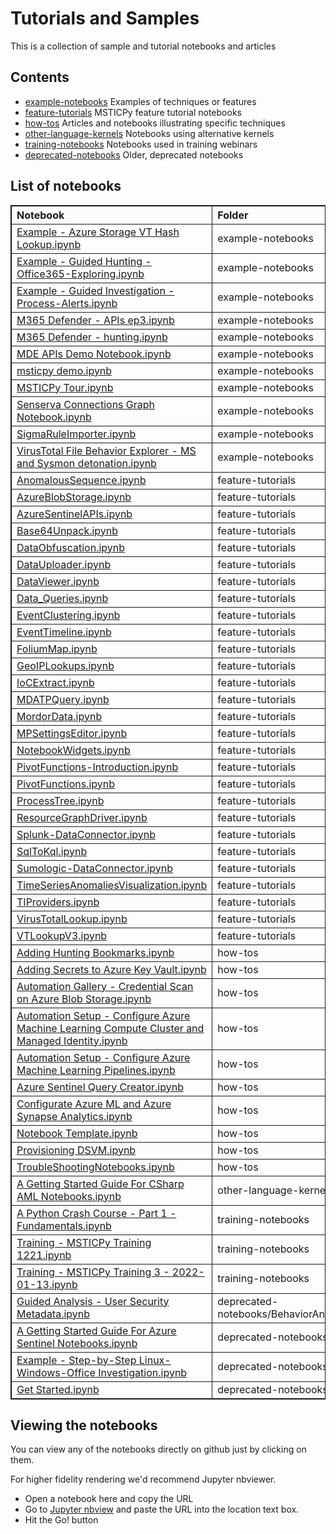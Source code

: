 # Tutorials and Samples

This is a collection of sample and tutorial notebooks and articles

## Contents

- [example-notebooks](./example-notebooks) Examples of techniques or features
- [feature-tutorials](./feature-tutorials) MSTICPy feature tutorial notebooks
- [how-tos](./how-tos) Articles and notebooks illustrating specific techniques
- [other-language-kernels](./other-language-kernels) Notebooks using alternative kernels
- [training-notebooks](./training-notebooks) Notebooks used in training webinars
- [deprecated-notebooks](./deprecated-notebooks) Older, deprecated notebooks

## List of notebooks

<style>
  .nb_table, th, td {
    border: 1px solid; text-align: left; border-collapse=collapse;
    margin-left: auto; margin-right: auto;
  }
  .width-f {
    width: 10px !important;
  }
  .width-nb {
      width: 300px !important;
  }
  </style>
  
<table class=nb_table>
<tr><th class=width-nb>Notebook</th><th class=width-f>Folder</th></tr>
<tr><td><a href='./tutorials-and-examples/example-notebooks/Example%20-%20Azure%20Storage%20VT%20Hash%20Lookup.ipynb'>Example - Azure Storage VT Hash Lookup.ipynb</a></td><td class=width-f>example-notebooks</td></tr>
<tr><td><a href='./tutorials-and-examples/example-notebooks/Example%20-%20Guided%20Hunting%20-%20Office365-Exploring.ipynb'>Example - Guided Hunting - Office365-Exploring.ipynb</a></td><td class=width-f>example-notebooks</td></tr>
<tr><td><a href='./tutorials-and-examples/example-notebooks/Example%20-%20Guided%20Investigation%20-%20Process-Alerts.ipynb'>Example - Guided Investigation - Process-Alerts.ipynb</a></td><td class=width-f>example-notebooks</td></tr>
<tr><td><a href='./tutorials-and-examples/example-notebooks/M365%20Defender%20-%20APIs%20ep3.ipynb'>M365 Defender - APIs ep3.ipynb</a></td><td class=width-f>example-notebooks</td></tr>
<tr><td><a href='./tutorials-and-examples/example-notebooks/M365%20Defender%20-%20hunting.ipynb'>M365 Defender - hunting.ipynb</a></td><td class=width-f>example-notebooks</td></tr>
<tr><td><a href='./tutorials-and-examples/example-notebooks/MDE%20APIs%20Demo%20Notebook.ipynb'>MDE APIs Demo Notebook.ipynb</a></td><td class=width-f>example-notebooks</td></tr>
<tr><td><a href='./tutorials-and-examples/example-notebooks/msticpy%20demo.ipynb'>msticpy demo.ipynb</a></td><td class=width-f>example-notebooks</td></tr>
<tr><td><a href='./tutorials-and-examples/example-notebooks/MSTICPy%20Tour.ipynb'>MSTICPy Tour.ipynb</a></td><td class=width-f>example-notebooks</td></tr>
<tr><td><a href='./tutorials-and-examples/example-notebooks/Senserva%20Connections%20Graph%20Notebook.ipynb'>Senserva Connections Graph Notebook.ipynb</a></td><td class=width-f>example-notebooks</td></tr>
<tr><td><a href='./tutorials-and-examples/example-notebooks/SigmaRuleImporter.ipynb'>SigmaRuleImporter.ipynb</a></td><td class=width-f>example-notebooks</td></tr>
<tr><td><a href='./tutorials-and-examples/example-notebooks/VirusTotal%20File%20Behavior%20Explorer%20-%20MS%20and%20Sysmon%20detonation.ipynb'>VirusTotal File Behavior Explorer - MS and Sysmon detonation.ipynb</a></td><td class=width-f>example-notebooks</td></tr>
<tr><td><a href='./tutorials-and-examples/feature-tutorials/AnomalousSequence.ipynb'>AnomalousSequence.ipynb</a></td><td class=width-f>feature-tutorials</td></tr>
<tr><td><a href='./tutorials-and-examples/feature-tutorials/AzureBlobStorage.ipynb'>AzureBlobStorage.ipynb</a></td><td class=width-f>feature-tutorials</td></tr>
<tr><td><a href='./tutorials-and-examples/feature-tutorials/AzureSentinelAPIs.ipynb'>AzureSentinelAPIs.ipynb</a></td><td class=width-f>feature-tutorials</td></tr>
<tr><td><a href='./tutorials-and-examples/feature-tutorials/Base64Unpack.ipynb'>Base64Unpack.ipynb</a></td><td class=width-f>feature-tutorials</td></tr>
<tr><td><a href='./tutorials-and-examples/feature-tutorials/DataObfuscation.ipynb'>DataObfuscation.ipynb</a></td><td class=width-f>feature-tutorials</td></tr>
<tr><td><a href='./tutorials-and-examples/feature-tutorials/DataUploader.ipynb'>DataUploader.ipynb</a></td><td class=width-f>feature-tutorials</td></tr>
<tr><td><a href='./tutorials-and-examples/feature-tutorials/DataViewer.ipynb'>DataViewer.ipynb</a></td><td class=width-f>feature-tutorials</td></tr>
<tr><td><a href='./tutorials-and-examples/feature-tutorials/Data_Queries.ipynb'>Data_Queries.ipynb</a></td><td class=width-f>feature-tutorials</td></tr>
<tr><td><a href='./tutorials-and-examples/feature-tutorials/EventClustering.ipynb'>EventClustering.ipynb</a></td><td class=width-f>feature-tutorials</td></tr>
<tr><td><a href='./tutorials-and-examples/feature-tutorials/EventTimeline.ipynb'>EventTimeline.ipynb</a></td><td class=width-f>feature-tutorials</td></tr>
<tr><td><a href='./tutorials-and-examples/feature-tutorials/FoliumMap.ipynb'>FoliumMap.ipynb</a></td><td class=width-f>feature-tutorials</td></tr>
<tr><td><a href='./tutorials-and-examples/feature-tutorials/GeoIPLookups.ipynb'>GeoIPLookups.ipynb</a></td><td class=width-f>feature-tutorials</td></tr>
<tr><td><a href='./tutorials-and-examples/feature-tutorials/IoCExtract.ipynb'>IoCExtract.ipynb</a></td><td class=width-f>feature-tutorials</td></tr>
<tr><td><a href='./tutorials-and-examples/feature-tutorials/MDATPQuery.ipynb'>MDATPQuery.ipynb</a></td><td class=width-f>feature-tutorials</td></tr>
<tr><td><a href='./tutorials-and-examples/feature-tutorials/MordorData.ipynb'>MordorData.ipynb</a></td><td class=width-f>feature-tutorials</td></tr>
<tr><td><a href='./tutorials-and-examples/feature-tutorials/MPSettingsEditor.ipynb'>MPSettingsEditor.ipynb</a></td><td class=width-f>feature-tutorials</td></tr>
<tr><td><a href='./tutorials-and-examples/feature-tutorials/NotebookWidgets.ipynb'>NotebookWidgets.ipynb</a></td><td class=width-f>feature-tutorials</td></tr>
<tr><td><a href='./tutorials-and-examples/feature-tutorials/PivotFunctions-Introduction.ipynb'>PivotFunctions-Introduction.ipynb</a></td><td class=width-f>feature-tutorials</td></tr>
<tr><td><a href='./tutorials-and-examples/feature-tutorials/PivotFunctions.ipynb'>PivotFunctions.ipynb</a></td><td class=width-f>feature-tutorials</td></tr>
<tr><td><a href='./tutorials-and-examples/feature-tutorials/ProcessTree.ipynb'>ProcessTree.ipynb</a></td><td class=width-f>feature-tutorials</td></tr>
<tr><td><a href='./tutorials-and-examples/feature-tutorials/ResourceGraphDriver.ipynb'>ResourceGraphDriver.ipynb</a></td><td class=width-f>feature-tutorials</td></tr>
<tr><td><a href='./tutorials-and-examples/feature-tutorials/Splunk-DataConnector.ipynb'>Splunk-DataConnector.ipynb</a></td><td class=width-f>feature-tutorials</td></tr>
<tr><td><a href='./tutorials-and-examples/feature-tutorials/SqlToKql.ipynb'>SqlToKql.ipynb</a></td><td class=width-f>feature-tutorials</td></tr>
<tr><td><a href='./tutorials-and-examples/feature-tutorials/Sumologic-DataConnector.ipynb'>Sumologic-DataConnector.ipynb</a></td><td class=width-f>feature-tutorials</td></tr>
<tr><td><a href='./tutorials-and-examples/feature-tutorials/TimeSeriesAnomaliesVisualization.ipynb'>TimeSeriesAnomaliesVisualization.ipynb</a></td><td class=width-f>feature-tutorials</td></tr>
<tr><td><a href='./tutorials-and-examples/feature-tutorials/TIProviders.ipynb'>TIProviders.ipynb</a></td><td class=width-f>feature-tutorials</td></tr>
<tr><td><a href='./tutorials-and-examples/feature-tutorials/VirusTotalLookup.ipynb'>VirusTotalLookup.ipynb</a></td><td class=width-f>feature-tutorials</td></tr>
<tr><td><a href='./tutorials-and-examples/feature-tutorials/VTLookupV3.ipynb'>VTLookupV3.ipynb</a></td><td class=width-f>feature-tutorials</td></tr>
<tr><td><a href='./tutorials-and-examples/how-tos/Adding%20Hunting%20Bookmarks.ipynb'>Adding Hunting Bookmarks.ipynb</a></td><td class=width-f>how-tos</td></tr>
<tr><td><a href='./tutorials-and-examples/how-tos/Adding%20Secrets%20to%20Azure%20Key%20Vault.ipynb'>Adding Secrets to Azure Key Vault.ipynb</a></td><td class=width-f>how-tos</td></tr>
<tr><td><a href='./tutorials-and-examples/how-tos/Automation%20Gallery%20-%20Credential%20Scan%20on%20Azure%20Blob%20Storage.ipynb'>Automation Gallery - Credential Scan on Azure Blob Storage.ipynb</a></td><td class=width-f>how-tos</td></tr>
<tr><td><a href='./tutorials-and-examples/how-tos/Automation%20Setup%20-%20Configure%20Azure%20Machine%20Learning%20Compute%20Cluster%20and%20Managed%20Identity.ipynb'>Automation Setup - Configure Azure Machine Learning Compute Cluster and Managed Identity.ipynb</a></td><td class=width-f>how-tos</td></tr>
<tr><td><a href='./tutorials-and-examples/how-tos/Automation%20Setup%20-%20Configure%20Azure%20Machine%20Learning%20Pipelines.ipynb'>Automation Setup - Configure Azure Machine Learning Pipelines.ipynb</a></td><td class=width-f>how-tos</td></tr>
<tr><td><a href='./tutorials-and-examples/how-tos/Azure%20Sentinel%20Query%20Creator.ipynb'>Azure Sentinel Query Creator.ipynb</a></td><td class=width-f>how-tos</td></tr>
<tr><td><a href='./tutorials-and-examples/how-tos/Configurate%20Azure%20ML%20and%20Azure%20Synapse%20Analytics.ipynb'>Configurate Azure ML and Azure Synapse Analytics.ipynb</a></td><td class=width-f>how-tos</td></tr>
<tr><td><a href='./tutorials-and-examples/how-tos/Notebook%20Template.ipynb'>Notebook Template.ipynb</a></td><td class=width-f>how-tos</td></tr>
<tr><td><a href='./tutorials-and-examples/how-tos/Provisioning%20DSVM.ipynb'>Provisioning DSVM.ipynb</a></td><td class=width-f>how-tos</td></tr>
<tr><td><a href='./tutorials-and-examples/how-tos/TroubleShootingNotebooks.ipynb'>TroubleShootingNotebooks.ipynb</a></td><td class=width-f>how-tos</td></tr>
<tr><td><a href='./tutorials-and-examples/other-language-kernels/A%20Getting%20Started%20Guide%20For%20CSharp%20AML%20Notebooks.ipynb'>A Getting Started Guide For CSharp AML Notebooks.ipynb</a></td><td class=width-f>other-language-kernels</td></tr>
<tr><td><a href='./tutorials-and-examples/training-notebooks/A%20Python%20Crash%20Course%20-%20Part%201%20-%20Fundamentals.ipynb'>A Python Crash Course - Part 1 - Fundamentals.ipynb</a></td><td class=width-f>training-notebooks</td></tr>
<tr><td><a href='./tutorials-and-examples/training-notebooks/Training%20-%20MSTICPy%20Training%201221.ipynb'>Training - MSTICPy Training 1221.ipynb</a></td><td class=width-f>training-notebooks</td></tr>
<tr><td><a href='./tutorials-and-examples/training-notebooks/Training%20-%20MSTICPy%20Training%203%20-%202022-01-13.ipynb'>Training - MSTICPy Training 3 - 2022-01-13.ipynb</a></td><td class=width-f>training-notebooks</td></tr>
<tr><td><a href='./tutorials-and-examples/deprecated-notebooks/BehaviorAnalytics/UserSecurityMetadata/Guided%20Analysis%20-%20User%20Security%20Metadata.ipynb'>Guided Analysis - User Security Metadata.ipynb</a></td><td class=width-f>deprecated-notebooks/BehaviorAnalytics/UserSecurityMetadata</td></tr>
<tr><td><a href='./tutorials-and-examples/deprecated-notebooks/A%20Getting%20Started%20Guide%20For%20Azure%20Sentinel%20Notebooks.ipynb'>A Getting Started Guide For Azure Sentinel Notebooks.ipynb</a></td><td class=width-f>deprecated-notebooks</td></tr>
<tr><td><a href='./tutorials-and-examples/deprecated-notebooks/Example%20-%20Step-by-Step%20Linux-Windows-Office%20Investigation.ipynb'>Example - Step-by-Step Linux-Windows-Office Investigation.ipynb</a></td><td class=width-f>deprecated-notebooks</td></tr>
<tr><td><a href='./tutorials-and-examples/deprecated-notebooks/Get%20Started.ipynb'>Get Started.ipynb</a></td><td class=width-f>deprecated-notebooks</td></tr>
</table>

## Viewing the notebooks
You can view any of the notebooks directly on github just by clicking on them.

For higher fidelity rendering we'd recommend Jupyter nbviewer.
- Open a notebook here and copy the URL
- Go to <a href="https://nbviewer.jupyter.org/">Jupyter nbview</a> and paste the URL into the location text box.
- Hit the Go! button